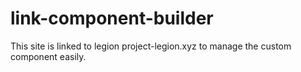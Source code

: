 # link-component-builder
This site is linked to legion project-legion.xyz to manage the custom component easily.
